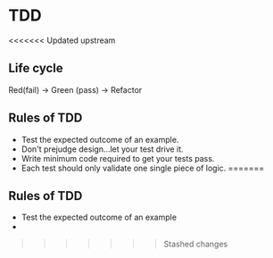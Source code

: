 # TDD
<<<<<<< Updated upstream
## Life cycle
Red(fail) -> Green (pass) -> Refactor  

## Rules of TDD
- Test the expected outcome of an example.
- Don't prejudge design...let your test drive it.
- Write minimum code required to get your tests pass.
- Each test should only validate one single piece of logic.
=======

## Rules of TDD
- Test the expected outcome of an example
- 
>>>>>>> Stashed changes
